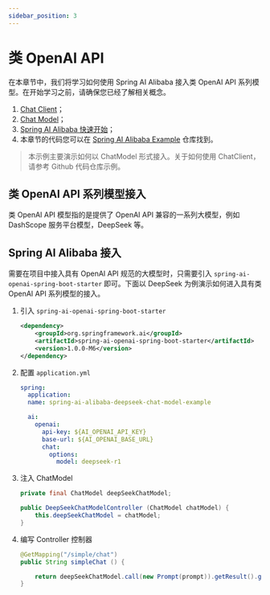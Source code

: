```yaml
---
sidebar_position: 3
---
```


# 类 OpenAI API

在本章节中，我们将学习如何使用 Spring AI Alibaba 接入类 OpenAI API 系列模型。在开始学习之前，请确保您已经了解相关概念。

1. [Chat Client](../tutorials/basics/chat-client.md)；
2. [Chat Model](../tutorials/basics/chat-model.md)；
3. [Spring AI Alibaba 快速开始](../get-started.md)；
4. 本章节的代码您可以在 [Spring AI Alibaba Example](https://github.com/springaialibaba/spring-ai-alibaba-examples/tree/main/spring-ai-alibaba-chat-example) 仓库找到。

> 本示例主要演示如何以 ChatModel 形式接入。关于如何使用 ChatClient，请参考 Github 代码仓库示例。

## 类 OpenAI API 系列模型接入

类 OpenAI API 模型指的是提供了 OpenAI API 兼容的一系列大模型，例如 DashScope 服务平台模型，DeepSeek 等。

## Spring AI Alibaba 接入

需要在项目中接入具有 OpenAI API 规范的大模型时，只需要引入 `spring-ai-openai-spring-boot-starter` 即可。下面以 DeepSeek 为例演示如何进入具有类 OpenAI API 系列模型的接入。

1. 引入 `spring-ai-openai-spring-boot-starter`

    ```xml
    <dependency>
        <groupId>org.springframework.ai</groupId>
        <artifactId>spring-ai-openai-spring-boot-starter</artifactId>
        <version>1.0.0-M6</version>
    </dependency>
    ```

2. 配置 `application.yml`

    ```yaml
    spring:
      application:
      name: spring-ai-alibaba-deepseek-chat-model-example

      ai:
        openai:
          api-key: ${AI_OPENAI_API_KEY}
          base-url: ${AI_OPENAI_BASE_URL}
          chat:
            options:
              model: deepseek-r1
    ```

3. 注入 ChatModel

    ```java
    private final ChatModel deepSeekChatModel;

    public DeepSeekChatModelController (ChatModel chatModel) {
        this.deepSeekChatModel = chatModel;
    }
    ```

4. 编写 Controller 控制器

    ```java
    @GetMapping("/simple/chat")
    public String simpleChat () {

        return deepSeekChatModel.call(new Prompt(prompt)).getResult().getOutput().getContent();
    }
    ```
